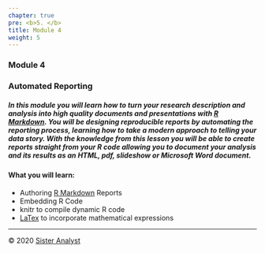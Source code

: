```yaml
---
chapter: true
pre: <b>5. </b>
title: Module 4
weight: 5
---
```


### Module 4

### Automated Reporting

##### In this module you will learn how to turn your research description and analysis into high quality documents and presentations with [R Markdown](https://rmarkdown.rstudio.com). You will be designing reproducible reports by automating the reporting process, learning how to take a modern approach to telling your data story. With the knowledge from this lesson you will be able to create reports straight from your R code allowing you to document your analysis and its results as an HTML, pdf, slideshow or Microsoft Word document.


#### What you will learn:

*	Authoring [R Markdown](https://rmarkdown.rstudio.com) Reports
*	Embedding R Code
*	knitr to compile dynamic R code
*	[LaTex](https://www.latex-project.org) to incorporate mathematical expressions

-----------------------------
© 2020 [Sister Analyst](https://sisteranalyst.org)
